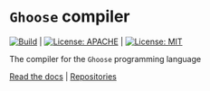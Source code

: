 # `Ghoose` compiler
[![Build](https://github.com/ghoose-lang/ghsc/workflows/Build/badge.svg)](https://github.com/ghoose-lang/ghsc/actions/workflows/build.yml) |
[![License: APACHE](https://img.shields.io/badge/License-Apache_2.0-blue.svg)](https://opensource.org/licenses/Apache-2.0) |
[![License: MIT](https://img.shields.io/badge/License-MIT-yellow.svg)](https://opensource.org/licenses/MIT)

The compiler for the `Ghoose` programming language

[Read the docs](https://www.ghoose-lang.org) |
[Repositories](https://www.github.com/ghoose-lang/ghoose)

